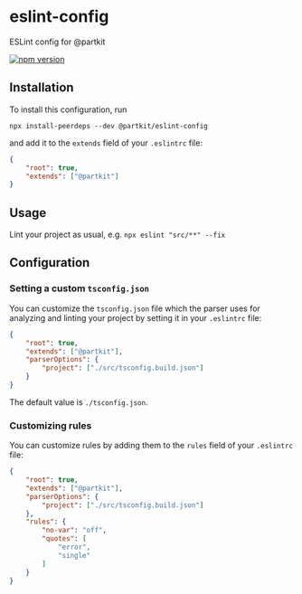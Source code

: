 # eslint-config
ESLint config for @partkit

[![npm version](https://badge.fury.io/js/%40partkit%2Feslint-config.svg)](https://badge.fury.io/js/%40partkit%2Feslint-config)

## Installation
To install this configuration, run
```
npx install-peerdeps --dev @partkit/eslint-config
```
and add it to the `extends` field of your `.eslintrc` file:
```json
{
    "root": true,
    "extends": ["@partkit"]
}
```

## Usage
Lint your project as usual, e.g. `npx eslint "src/**" --fix`

## Configuration

### Setting a custom `tsconfig.json`
You can customize the `tsconfig.json` file which the parser uses for analyzing and linting your project by setting it in your `.eslintrc` file:
```json
{
    "root": true,
    "extends": ["@partkit"],
    "parserOptions": {
        "project": ["./src/tsconfig.build.json"]
    }
}
```
The default value is `./tsconfig.json`.

### Customizing rules
You can customize rules by adding them to the `rules` field of your `.eslintrc` file:
```json
{
    "root": true,
    "extends": ["@partkit"],
    "parserOptions": {
        "project": ["./src/tsconfig.build.json"]
    },
    "rules": {
        "no-var": "off",
        "quotes": [
            "error",
            "single"
        ]
    }
}
```
